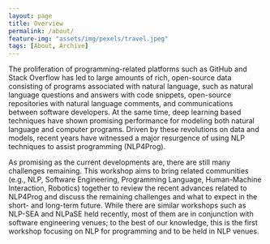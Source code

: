 ```yaml
---
layout: page
title: Overview
permalink: /about/
feature-img: "assets/img/pexels/travel.jpeg"
tags: [About, Archive]
---
```


The proliferation of programming-related platforms such as GitHub and Stack Overflow has led to large amounts of rich, open-source data consisting of programs associated with natural language, such as natural language questions and answers with code snippets, open-source repositories with natural language comments, and communications between software developers. At the same time, deep learning based techniques have shown promising performance for modeling both natural language and computer programs. Driven by these revolutions on data and models, recent years have witnessed a major resurgence of using NLP techniques to assist programming (NLP4Prog).

As promising as the current developments are, there are still many challenges remaining. This workshop aims to bring related communities (e.g., NLP, Software Engineering, Programming Language, Human-Machine Interaction, Robotics) together to review the recent advances related to NLP4Prog and discuss the remaining challenges and what to expect in the short- and long-term future. While there are similar workshops such as NLP-SEA and NLPaSE held recently, most of them are in conjunction with software engineering venues; to the best of our knowledge, this is the first workshop focusing on NLP for programming and to be held in NLP venues.
